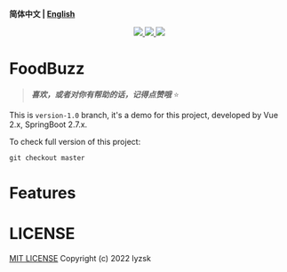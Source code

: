 **简体中文 | [English](./README.md)**

<p align="center">
    <a href="https://github.com/lyzsk/food-buzz/blob/master/LICENSE">
        <img src="https://img.shields.io/github/license/lyzsk/food-buzz.svg?style=plastic&logo=github" />
    </a>
    <a href="https://github.com/lyzsk/food-buzz/members">
        <img src="https://img.shields.io/github/forks/lyzsk/food-buzz.svg?style=plastic&logo=github" />
    </a>
    <a href="https://github.com/lyzsk/food-buzz/stargazers">
        <img src="https://img.shields.io/github/stars/lyzsk/food-buzz.svg?style=plastic&logo=github" />
    </a>
</p>

# FoodBuzz

> **_喜欢，或者对你有帮助的话，记得点赞哦_** :star:

This is `version-1.0` branch, it's a demo for this project, developed by Vue 2.x, SpringBoot 2.7.x.

To check full version of this project:

```git
git checkout master
```

# Features

# LICENSE

[MIT LICENSE] Copyright (c) 2022 lyzsk

[mit license]: https://github.com/lyzsk/food-buzz/blob/master/LICENSE

